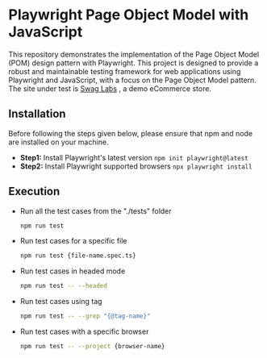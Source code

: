 # Playwright Page Object Model with JavaScript

This repository demonstrates the implementation of the Page Object Model (POM) design pattern with Playwright. This project is designed to provide a robust and maintainable testing framework for web applications using Playwright and JavaScript, with a focus on the Page Object Model pattern. The site under test is [Swag Labs](https://www.saucedemo.com) , a demo eCommerce store.

## Installation
Before following the steps given below, please ensure that npm and node are installed on your machine.
- **Step1:** Install Playwright's latest version `npm init playwright@latest`
- **Step2:** Install Playwright supported browsers `npx playwright install`

## Execution
- Run all the test cases from the "./tests" folder
  ```bash
  npm run test
  ```
- Run test cases for a specific file
  ```bash
  npm run test {file-name.spec.ts}
  ```
- Run test cases in headed mode
  ```bash
  npm run test -- --headed
  ```
- Run test cases using tag
  ```bash
  npm run test -- --grep "{@tag-name}"
  ```
- Run test cases with a specific browser
  ```bash
  npm run test -- --project {browser-name}
  ```